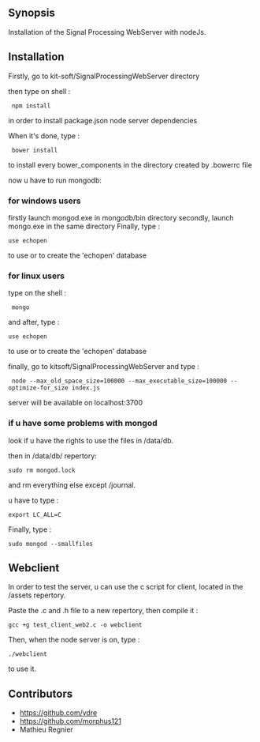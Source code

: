 ## Synopsis

Installation of the Signal Processing WebServer with nodeJs.

## Installation

Firstly, go to kit-soft/SignalProcessingWebServer directory

then type on shell :
```
 npm install 
 ```
in order to install package.json node server dependencies

When it's done, type  :
```
 bower install 
```
to install every bower_components in the directory created by .bowerrc file

now u have to run mongodb: 

### for windows users ###

firstly launch mongod.exe in mongodb/bin directory
secondly, launch mongo.exe in the same directory
Finally, type :
``` 
use echopen
```
to use or to create the 'echopen' database

### for linux users ###

type on the shell :
```
 mongo 
 ```
and after, type :
``` 
use echopen
```
to use or to create the 'echopen' database


finally, go to kitsoft/SignalProcessingWebServer  and type :
```
 node --max_old_space_size=100000 --max_executable_size=100000 --optimize-for_size index.js
```
server will be available on localhost:3700 


### if u have some problems with mongod ###

look if u have the rights to use the files in /data/db.

then in /data/db/ repertory:

```
sudo rm mongod.lock
```

and rm everything else except  /journal.

u have to type : 
```
export LC_ALL=C
```
Finally, type :
```
sudo mongod --smallfiles
```

## Webclient

In order to test the server, u can use the c script for client, located in the /assets repertory.

Paste the .c and .h file to a  new repertory, then compile it :
```
gcc +g test_client_web2.c -o webclient

```
Then, when the node server is on, type :
```
./webclient
```
to use it.


## Contributors

* https://github.com/ydre
* https://github.com/morphus121
* Mathieu Regnier
